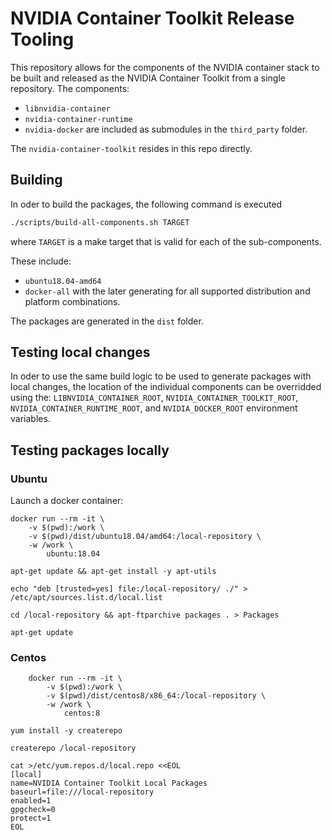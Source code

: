 # NVIDIA Container Toolkit Release Tooling

This repository allows for the components of the NVIDIA container stack to be
built and released as the NVIDIA Container Toolkit from a single repository. The components:
* `libnvidia-container`
* `nvidia-container-runtime`
* `nvidia-docker`
are included as submodules in the `third_party` folder.

The `nvidia-container-toolkit` resides in this repo directly.

## Building

In oder to build the packages, the following command is executed
```sh
./scripts/build-all-components.sh TARGET
```
where `TARGET` is a make target that is valid for each of the sub-components.

These include:
* `ubuntu18.04-amd64`
* `docker-all`
with the later generating for all supported distribution and platform combinations.

The packages are generated in the `dist` folder.

## Testing local changes

In oder to use the same build logic to be used to generate packages with local changes,
the location of the individual components can be overridded using the: `LIBNVIDIA_CONTAINER_ROOT`,
`NVIDIA_CONTAINER_TOOLKIT_ROOT`, `NVIDIA_CONTAINER_RUNTIME_ROOT`, and `NVIDIA_DOCKER_ROOT`
environment variables.

## Testing packages locally

### Ubuntu

Launch a docker container:

```
docker run --rm -it \
    -v $(pwd):/work \
    -v $(pwd)/dist/ubuntu18.04/amd64:/local-repository \
    -w /work \
        ubuntu:18.04
```


```
apt-get update && apt-get install -y apt-utils
```

```
echo "deb [trusted=yes] file:/local-repository/ ./" > /etc/apt/sources.list.d/local.list
```

```
cd /local-repository && apt-ftparchive packages . > Packages
```

```
apt-get update
```



### Centos

```
    docker run --rm -it \
        -v $(pwd):/work \
        -v $(pwd)/dist/centos8/x86_64:/local-repository \
        -w /work \
            centos:8
```

```
yum install -y createrepo
```

```
createrepo /local-repository
```

```
cat >/etc/yum.repos.d/local.repo <<EOL
[local]
name=NVIDIA Container Toolkit Local Packages
baseurl=file:///local-repository
enabled=1
gpgcheck=0
protect=1
EOL
```
